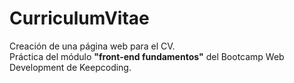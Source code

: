 # CurriculumVitae
Creación de una página web para el CV.   
Práctica del módulo **"front-end fundamentos"** del Bootcamp Web Development de Keepcoding.
